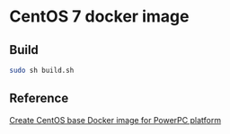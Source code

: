 # CentOS 7 docker image

## Build

   ```bash
   sudo sh build.sh
   ```

## Reference

   [Create CentOS base Docker image for PowerPC platform](http://cloudgeekz.com/752/centos-docker-image-power.html)
